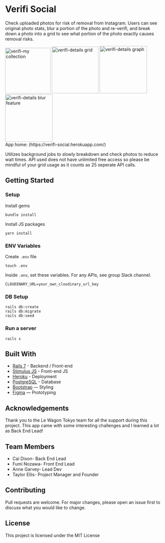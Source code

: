 # Verifi Social

Check uploaded photos for risk of removal from Instagram.
Users can see original photo stats, blur a portion of the photo and re-verifi, and break down a photo into a grid to see what portion of the photo exactly causes removal risks.

<img width="146" alt="verifi-my collection" src="https://github.com/c8lindxson/verifi.social/assets/128205478/1dc80754-47be-495c-921f-c33da37cf1ba">
<img width="150" alt="verifi-details grid" src="https://github.com/c8lindxson/verifi.social/assets/128205478/21623793-1dc4-4fcf-b8d2-98642742bb08">
<img width="152" alt="verifi-details graph" src="https://github.com/c8lindxson/verifi.social/assets/128205478/7fb8ad90-37ed-49f2-8f3e-f4e97f87ff00">
<img width="152" alt="verifi-details blur feature" src="https://github.com/c8lindxson/verifi.social/assets/128205478/8c5c04e7-c3b9-4a8a-82ee-db15cb08c9e2">
<br>
App home: (https://verifi-social.herokuapp.com/)
   
   
Utilizes background jobs to slowly breakdown and check photos to reduce wait times. API used does not have unlimited free access so please be mindful of your grid usage as it counts as 25 seperate API calls.   
   

## Getting Started
### Setup

Install gems
```
bundle install
```
Install JS packages
```
yarn install
```

### ENV Variables
Create `.env` file
```
touch .env
```
Inside `.env`, set these variables. For any APIs, see group Slack channel.
```
CLOUDINARY_URL=your_own_cloudinary_url_key
```

### DB Setup
```
rails db:create
rails db:migrate
rails db:seed
```

### Run a server
```
rails s
```

## Built With
- [Rails 7](https://guides.rubyonrails.org/) - Backend / Front-end
- [Stimulus JS](https://stimulus.hotwired.dev/) - Front-end JS
- [Heroku](https://heroku.com/) - Deployment
- [PostgreSQL](https://www.postgresql.org/) - Database
- [Bootstrap](https://getbootstrap.com/) — Styling
- [Figma](https://www.figma.com) — Prototyping

## Acknowledgements
Thank you to the Le Wagon Tokyo team for all the support during this project. This app came with some interesting challenges and I learned a lot as Back End Lead!

## Team Members
- Cai Dixon- Back End Lead
- Fumi Nozawa- Front End Lead
- Anne Garvey- Lead Dev
- Taylor Ellis- Project Manager and Founder

## Contributing
Pull requests are welcome. For major changes, please open an issue first to discuss what you would like to change.

## License
This project is licensed under the MIT License
